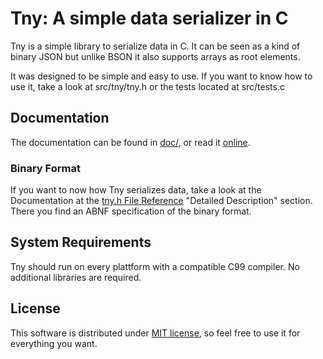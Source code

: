 # Tny: A simple data serializer in C

Tny is a simple library to serialize data in C. It can be seen as
a kind of binary JSON but unlike BSON it also supports arrays as root elements.

It was designed to be simple and easy to use. If you want to know how to use it, take a look
at src/tny/tny.h or the tests located at src/tests.c

## Documentation

The documentation can be found in [doc/](https://github.com/BobMarlon/Tny/tree/master/doc),
or read it [online](http://bobmarlon.github.io/Tny/pages/).

### Binary Format

If you want to now how Tny serializes data, take a look at the Documentation at the [tny.h File Reference](http://bobmarlon.github.io/Tny/pages/tny_8h.html) "Detailed Description" section.
There you find an ABNF specification of the binary format.

## System Requirements

Tny should run on every plattform with a compatible C99 compiler.
No additional libraries are required.

## License

This software is distributed under [MIT license](http://www.opensource.org/licenses/mit-license.php),
so feel free to use it for everything you want.
